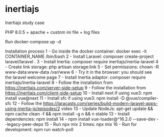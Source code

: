 # inertiajs
Inertiajs study case

PHP 8.0.5 + apache + custom ini file + log files

Run docker-compose up -d

Installation process
1 - Go inside the docker container: docker exec -it CONTAINER_NAME /bin/bash
2 - Install Laravel: composer create-project laravel/laravel .
3 - Install Inertia: composer require inertiajs/inertia-laravel
4 - Create link storage: php artisan storage:link
5 - Set permissions: chown -R www-data:www-data /var/www
6 - Try it in the browser: you should see the laravel welcome page
7 - Install Inertia adaptor: composer require inertiajs/inertia-laravel
8 - Follow the installation from https://inertiajs.com/server-side-setup
9 - Follow the installation from https://inertiajs.com/client-side-setup
10 - Install next if using vue3: npm install vue@next
11 - Install sfc if using vue3: npm install -D @vue/compiler-sfc
12 - Follow the https://laracasts.com/series/build-modern-laravel-apps-using-inertia-js/episodes/2 video
13 - Update NodeJs: apt-get update && npm cache clean -f && npm install -g n && n stable
13 - Install dependencies: npm install
14 - npm install vue-loader@^16.2.0 --save-dev --legacy-peer-deps
15 - Run npx mix 2 times: npx mix
16 - Run for development: npm run watch-poll